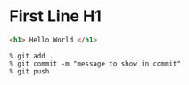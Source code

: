 # First Line H1
```HTML
<h1> Hello World </h1>
```

```
% git add .
% git commit -m "message to show in commit"
% git push
```
